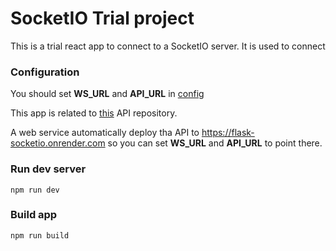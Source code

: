 # SocketIO Trial project
This is a trial react app to connect to a SocketIO server.
It is used to connect 


### Configuration
You should set __WS_URL__ and __API_URL__ in [config](config) 


This app is related to [this](https://github.com/federicomorella/flask-socketIO-trial-api) API repository.

A web service automatically deploy tha API to https://flask-socketio.onrender.com so you can set __WS_URL__ and __API_URL__ to point there.

### Run dev server
``` console
npm run dev
```
### Build app
``` console
npm run build
```
